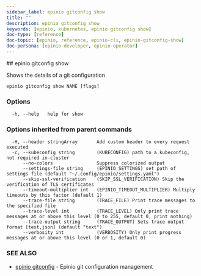 ```yaml
---
sidebar_label: epinio gitconfig show
title: ""
description: epinio gitconfig show
keywords: [epinio, kubernetes, epinio gitconfig show]
doc-type: [reference]
doc-topic: [epinio, reference, epinio-cli, epinio-gitconfig-show]
doc-persona: [epinio-developer, epinio-operator]
---
```


<head>
  <link rel="canonical" href="https://docs.epinio.io/references/commands/cli/gitconfig/epinio_gitconfig_show"/>
</head>
## epinio gitconfig show

Shows the details of a git configuration

```
epinio gitconfig show NAME [flags]
```

### Options

```
  -h, --help   help for show
```

### Options inherited from parent commands

```
  -H, --header stringArray       Add custom header to every request executed
  -c, --kubeconfig string        (KUBECONFIG) path to a kubeconfig, not required in-cluster
      --no-colors                Suppress colorized output
      --settings-file string     (EPINIO_SETTINGS) set path of settings file (default "~/.config/epinio/settings.yaml")
      --skip-ssl-verification    (SKIP_SSL_VERIFICATION) Skip the verification of TLS certificates
      --timeout-multiplier int   (EPINIO_TIMEOUT_MULTIPLIER) Multiply timeouts by this factor (default 1)
      --trace-file string        (TRACE_FILE) Print trace messages to the specified file
      --trace-level int          (TRACE_LEVEL) Only print trace messages at or above this level (0 to 255, default 0, print nothing)
      --trace-output string      (TRACE_OUTPUT) Sets trace output format [text,json] (default "text")
      --verbosity int            (VERBOSITY) Only print progress messages at or above this level (0 or 1, default 0)
```

### SEE ALSO

* [epinio gitconfig](./epinio_gitconfig.md)	 - Epinio git configuration management

